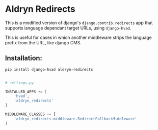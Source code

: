 # Aldryn Redirects

This is a modified version of django's ``django.contrib.redirects`` app that
supports language dependant target URLs, using ``django-hvad``.

This is useful for cases in which another middleware strips the language
prefix from the URL, like django CMS.

## Installation:

```bash
pip install django-hvad aldryn-redirects
```


```python

# settings.py

INSTALLED_APPS += [
    'hvad',
    'aldryn_redirects'
]

MIDDLEWARE_CLASSES += [
    'aldryn_redirects.middleware.RedirectFallbackMiddleware'
]
```
